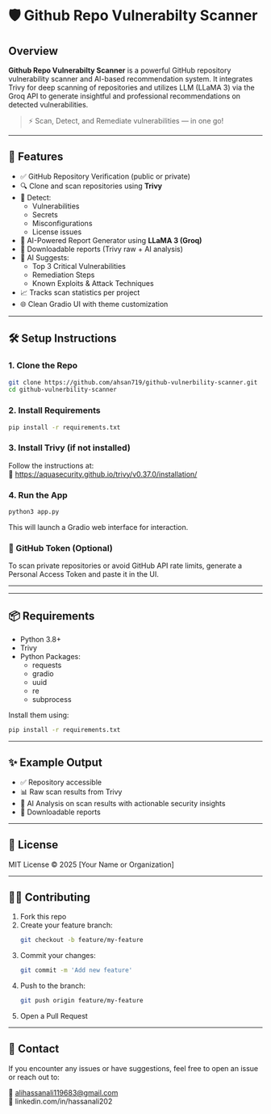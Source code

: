 # 🛡️ Github Repo Vulnerabilty Scanner

## Overview

**Github Repo Vulnerabilty Scanner** is a powerful GitHub repository vulnerability scanner and AI-based recommendation system. It integrates Trivy for deep scanning of repositories and utilizes LLM (LLaMA 3) via the Groq API to generate insightful and professional recommendations on detected vulnerabilities.

> ⚡ Scan, Detect, and Remediate vulnerabilities — in one go!

---

## 🚀 Features

- ✅ GitHub Repository Verification (public or private)
- 🔍 Clone and scan repositories using **Trivy**
- 📂 Detect:
  - Vulnerabilities
  - Secrets
  - Misconfigurations
  - License issues
- 🤖 AI-Powered Report Generator using **LLaMA 3 (Groq)**
- 📄 Downloadable reports (Trivy raw + AI analysis)
- 🧠 AI Suggests:
  - Top 3 Critical Vulnerabilities
  - Remediation Steps
  - Known Exploits & Attack Techniques
- 📈 Tracks scan statistics per project
- 🌐 Clean Gradio UI with theme customization

---

## 🛠️ Setup Instructions

### 1. Clone the Repo

```bash
git clone https://github.com/ahsan719/github-vulnerbility-scanner.git
cd github-vulnerbility-scanner
```

### 2. Install Requirements

```bash
pip install -r requirements.txt
```

### 3. Install Trivy (if not installed)

Follow the instructions at:  
🔗 https://aquasecurity.github.io/trivy/v0.37.0/installation/

### 4. Run the App

```bash
python3 app.py
```

This will launch a Gradio web interface for interaction.

### 🔐 GitHub Token (Optional)

To scan private repositories or avoid GitHub API rate limits, generate a Personal Access Token and paste it in the UI.

---


---

## 📦 Requirements

- Python 3.8+
- Trivy
- Python Packages:
  - requests
  - gradio
  - uuid
  - re
  - subprocess

Install them using:

```bash
pip install -r requirements.txt
```

---

## ✨ Example Output

- ✅ Repository accessible
- 📊 Raw scan results from Trivy
- 🧠 AI Analysis on scan results with actionable security insights
- 📄 Downloadable reports

---

## 📜 License

MIT License © 2025 [Your Name or Organization]

---

## 👨‍💻 Contributing

1. Fork this repo  
2. Create your feature branch:  
   ```bash
   git checkout -b feature/my-feature
   ```
3. Commit your changes:  
   ```bash
   git commit -m 'Add new feature'
   ```
4. Push to the branch:  
   ```bash
   git push origin feature/my-feature
   ```
5. Open a Pull Request

---

## 💬 Contact

If you encounter any issues or have suggestions, feel free to open an issue or reach out to:

📧 alihassanali119683@gmail.com  
🔗 linkedin.com/in/hassanali202
